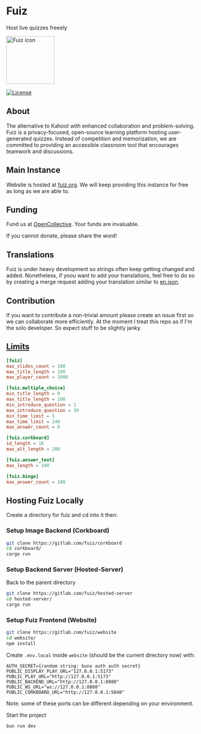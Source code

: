 # Fuiz

Host live quizzes freeely

<img src="https://gitlab.com/fuiz/website/-/raw/main/static/favicon.svg?ref_type=heads" width="128" height="128" alt="Fuiz icon">

[![License](https://img.shields.io/gitlab/license/fuiz/website?style=for-the-badge)](https://gitlab.com/fuiz/website/-/raw/main/LICENSE)

## About

The alternative to Kahoot with enhanced collaboration and problem-solving. Fuiz is a privacy-focused, open-source learning platform hosting user-generated quizzes. Instead of competition and memorization, we are committed to providing an accessible classroom tool that encourages teamwork and discussions.

## Main Instance

Website is hosted at [fuiz.org](https://fuiz.org). We will keep providing this instance for free as long as we are able to.

## Funding

Fund us at [OpenCollective](https://opencollective.com/fuiz). Your funds are invaluable.

If you cannot donate, please share the word!

## Translations

Fuiz is under heavy development so strings often keep getting changed and added. Nonetheless, if yoou want to add your translations, feel free to do so by creating a merge request adding your translation similar to [en.json](https://gitlab.com/fuiz/website/-/blob/main/messages/en.json).

## Contribution

If you want to contribute a non-trivial amount please create an issue first so we can collaborate more efficiently. At the moment I treat this repo as if I'm the solo developer. So expect stuff to be slightly janky.

## [Limits](https://gitlab.com/fuiz/game/-/blob/main/config.toml)

```toml
[fuiz]
max_slides_count = 100
max_title_length = 100
max_player_count = 1000

[fuiz.multiple_choice]
min_title_length = 0
max_title_length = 100
min_introduce_question = 1
max_introduce_question = 30
min_time_limit = 5
max_time_limit = 240
max_answer_count = 8

[fuiz.corkboard]
id_length = 16
max_alt_length = 200

[fuiz.answer_text]
max_length = 100

[fuiz.bingo]
max_answer_count = 100
```

## Hosting Fuiz Locally

Create a directory for fuiz and cd into it then:

### Setup Image Backend (Corkboard)

```bash
git clone https://gitlab.com/fuiz/corkboard
cd corkboard/
cargo run
```

### Setup Backend Server (Hosted-Server)
Back to the parent directory

```bash
git clone https://gitlab.com/fuiz/hosted-server
cd hosted-server/
cargo run
```

### Setup Fuiz Frontend (Website)


```bash
git clone https://gitlab.com/fuiz/website
cd website/
npm install
```

Create  `.env.local` inside `website` (should be the current directory now) with:

```config
AUTH_SECRET={random string: bunx auth auth secret}
PUBLIC_DISPLAY_PLAY_URL="127.0.0.1:5173"
PUBLIC_PLAY_URL="http://127.0.0.1:5173"
PUBLIC_BACKEND_URL="http://127.0.0.1:8080"
PUBLIC_WS_URL="ws://127.0.0.1:8080"
PUBLIC_CORKBOARD_URL="http://127.0.0.1:5040"
```

Note: some of these ports can be different depending on your environment.

Start the project

```
bun run dev
```
